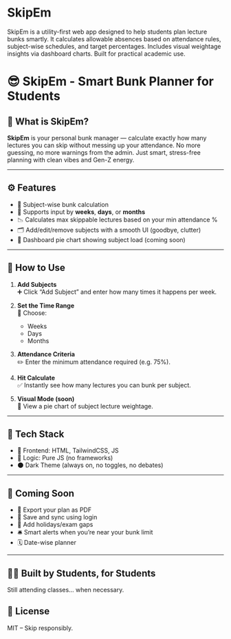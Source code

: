 # SkipEm
SkipEm is a utility-first web app designed to help students plan lecture bunks smartly. It calculates allowable absences based on attendance rules, subject-wise schedules, and target percentages. Includes visual weightage insights via dashboard charts. Built for practical academic use.
# 😎 SkipEm - Smart Bunk Planner for Students

## 📌 What is SkipEm?

**SkipEm** is your personal bunk manager — calculate exactly how many lectures you can skip without messing up your attendance. No more guessing, no more warnings from the admin. Just smart, stress-free planning with clean vibes and Gen-Z energy.

---

## ⚙️ Features

- 🎯 Subject-wise bunk calculation
- 📆 Supports input by **weeks**, **days**, or **months**
- 📉 Calculates max skippable lectures based on your min attendance %
- 🗂️ Add/edit/remove subjects with a smooth UI (goodbye, clutter)
- 🍰 Dashboard pie chart showing subject load (coming soon)

---

## 🚀 How to Use

1. **Add Subjects**  
   ➕ Click “Add Subject” and enter how many times it happens per week.

2. **Set the Time Range**  
   📅 Choose:  
   - Weeks  
   - Days  
   - Months  

3. **Attendance Criteria**  
   ✏️ Enter the minimum attendance required (e.g. 75%).

4. **Hit Calculate**  
   ✅ Instantly see how many lectures you can bunk per subject.

5. **Visual Mode (soon)**  
   🧠 View a pie chart of subject lecture weightage.

---

## 🧰 Tech Stack

- 🎨 Frontend: HTML, TailwindCSS, JS
- 🧪 Logic: Pure JS (no frameworks)
- 🌑 Dark Theme (always on, no toggles, no debates)

---

## 🔮 Coming Soon

- 🧾 Export your plan as PDF
- 🔐 Save and sync using login
- 🛑 Add holidays/exam gaps
- 🛎️ Smart alerts when you’re near your bunk limit
- 🗓️ Date-wise planner

---

## 🧑‍💻 Built by Students, for Students  
Still attending classes… when necessary.

## 📄 License  
MIT – Skip responsibly.
